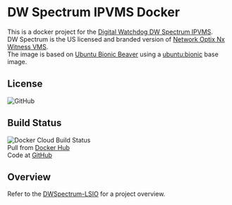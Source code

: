 # DW Spectrum IPVMS Docker

This is a docker project for the [Digital Watchdog DW Spectrum IPVMS](https://digital-watchdog.com/productdetail/DW-Spectrum-IPVMS/).  
DW Spectrum is the US licensed and branded version of [Network Optix Nx Witness VMS](https://www.networkoptix.com/nx-witness/).  
The image is based on [Ubuntu Bionic Beaver](https://releases.ubuntu.com/18.04.4/) using a [ubuntu:bionic](https://hub.docker.com/_/ubuntu) base image.

## License

![GitHub](https://img.shields.io/github/license/ptr727/DWSpectrum)  

## Build Status

![Docker Cloud Build Status](https://img.shields.io/docker/cloud/build/ptr727/dwspectrum?logo=docker)  
Pull from [Docker Hub](https://hub.docker.com/r/ptr727/dwspectrum)  
Code at [GitHub](https://github.com/ptr727/DWSpectrum)

## Overview

Refer to the [DWSpectrum-LSIO](https://github.com/ptr727/DWSpectrum-LSIO) for a project overview.
